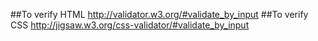 ##To verify HTML 
http://validator.w3.org/#validate_by_input
##To verify CSS
http://jigsaw.w3.org/css-validator/#validate_by_input